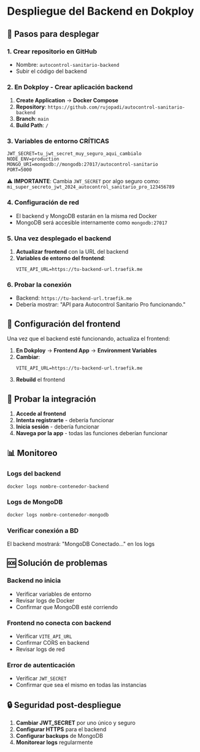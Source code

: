 # Despliegue del Backend en Dokploy

## 🚀 Pasos para desplegar

### 1. Crear repositorio en GitHub
- Nombre: `autocontrol-sanitario-backend`
- Subir el código del backend

### 2. En Dokploy - Crear aplicación backend
1. **Create Application** → **Docker Compose**
2. **Repository**: `https://github.com/rujopadi/autocontrol-sanitario-backend`
3. **Branch**: `main`
4. **Build Path**: `/`

### 3. Variables de entorno CRÍTICAS
```env
JWT_SECRET=tu_jwt_secret_muy_seguro_aqui_cambialo
NODE_ENV=production
MONGO_URI=mongodb://mongodb:27017/autocontrol-sanitario
PORT=5000
```

⚠️ **IMPORTANTE**: Cambia `JWT_SECRET` por algo seguro como: `mi_super_secreto_jwt_2024_autocontrol_sanitario_pro_123456789`

### 4. Configuración de red
- El backend y MongoDB estarán en la misma red Docker
- MongoDB será accesible internamente como `mongodb:27017`

### 5. Una vez desplegado el backend
1. **Actualizar frontend** con la URL del backend
2. **Variables de entorno del frontend**:
   ```env
   VITE_API_URL=https://tu-backend-url.traefik.me
   ```

### 6. Probar la conexión
- Backend: `https://tu-backend-url.traefik.me`
- Debería mostrar: "API para Autocontrol Sanitario Pro funcionando."

## 🔧 Configuración del frontend

Una vez que el backend esté funcionando, actualiza el frontend:

1. **En Dokploy** → **Frontend App** → **Environment Variables**
2. **Cambiar**:
   ```env
   VITE_API_URL=https://tu-backend-url.traefik.me
   ```
3. **Rebuild** el frontend

## 🧪 Probar la integración

1. **Accede al frontend**
2. **Intenta registrarte** - debería funcionar
3. **Inicia sesión** - debería funcionar
4. **Navega por la app** - todas las funciones deberían funcionar

## 📊 Monitoreo

### Logs del backend
```bash
docker logs nombre-contenedor-backend
```

### Logs de MongoDB
```bash
docker logs nombre-contenedor-mongodb
```

### Verificar conexión a BD
El backend mostrará: "MongoDB Conectado..." en los logs

## 🆘 Solución de problemas

### Backend no inicia
- Verificar variables de entorno
- Revisar logs de Docker
- Confirmar que MongoDB esté corriendo

### Frontend no conecta con backend
- Verificar `VITE_API_URL`
- Confirmar CORS en backend
- Revisar logs de red

### Error de autenticación
- Verificar `JWT_SECRET`
- Confirmar que sea el mismo en todas las instancias

## 🔒 Seguridad post-despliegue

1. **Cambiar JWT_SECRET** por uno único y seguro
2. **Configurar HTTPS** para el backend
3. **Configurar backups** de MongoDB
4. **Monitorear logs** regularmente